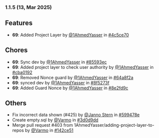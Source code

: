 ### 1.1.5 (13, Mar 2025)
## Features
- **69**: Added Project Layer by [<u>@1AhmedYasser</u>](https://www.github.com/1AhmedYasser) in [#4c5ce70](https://github.com/buerokratt/Analytics-Module/commit/4c5ce70)
## Chores
- **69**: Sync dev by [<u>@1AhmedYasser</u>](https://www.github.com/1AhmedYasser) in [#85593ec](https://github.com/buerokratt/Analytics-Module/commit/85593ec)
- **69**: Added project layer to check user authority by [<u>@1AhmedYasser</u>](https://www.github.com/1AhmedYasser) in [#cba0192](https://github.com/buerokratt/Analytics-Module/commit/cba0192)
- **69**: Removed Nonce guard by [<u>@1AhmedYasser</u>](https://www.github.com/1AhmedYasser) in [#64a8f2a](https://github.com/buerokratt/Analytics-Module/commit/64a8f2a)
- **69**: synced dev by [<u>@1AhmedYasser</u>](https://www.github.com/1AhmedYasser) in [#8f5273f](https://github.com/buerokratt/Analytics-Module/commit/8f5273f)
- **69**: Added Guard Nonce by [<u>@1AhmedYasser</u>](https://www.github.com/1AhmedYasser) in [#8e2fd9c](https://github.com/buerokratt/Analytics-Module/commit/8e2fd9c)
## Others
- Fix incorrect data shown (#425) by [<u>@Janno Stern</u>](https://www.github.com/JannoStern) in [#599478e](https://github.com/buerokratt/Analytics-Module/commit/599478e)
- Create empty.sql by [<u>@Varmo</u>](https://www.github.com/Varmo) in [#3d0d9dd](https://github.com/buerokratt/Analytics-Module/commit/3d0d9dd)
- Merge pull request #403 from 1AhmedYasser/adding-project-layer-to-repos by [<u>@Varmo</u>](https://www.github.com/Varmo) in [#142ce51](https://github.com/buerokratt/Analytics-Module/commit/142ce51)
